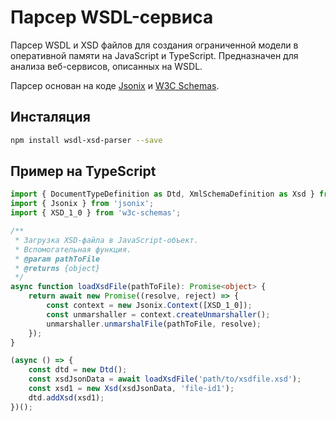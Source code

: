 Парсер WSDL-сервиса
===================

Парсер WSDL и XSD файлов для создания ограниченной модели в оперативной памяти на JavaScript и TypeScript.
Предназначен для анализа веб-сервисов, описанных на WSDL.

Парсер основан на коде [Jsonix](Jsonix) и [W3C Schemas](w3c-schemas).

Инсталяция
----------

```bash
npm install wsdl-xsd-parser --save
```


Пример на TypeScript
--------------------

```typescript
import { DocumentTypeDefinition as Dtd, XmlSchemaDefinition as Xsd } from 'wsdl-xsd-parser';
import { Jsonix } from 'jsonix';
import { XSD_1_0 } from 'w3c-schemas';

/**
 * Загрузка XSD-файла в JavaScript-объект.
 * Вспомогательная функция.
 * @param pathToFile
 * @returns {object}
 */
async function loadXsdFile(pathToFile): Promise<object> {
	return await new Promise((resolve, reject) => {
        const context = new Jsonix.Context([XSD_1_0]);
        const unmarshaller = context.createUnmarshaller();
        unmarshaller.unmarshalFile(pathToFile, resolve);
    });
}

(async () => {
	const dtd = new Dtd();
    const xsdJsonData = await loadXsdFile('path/to/xsdfile.xsd');
	const xsd1 = new Xsd(xsdJsonData, 'file-id1');
	dtd.addXsd(xsd1);
})();
``` 



[w3c-schemas]: https://github.com/highsource/w3c-schemas
[Jsonix]: https://github.com/highsource/jsonix